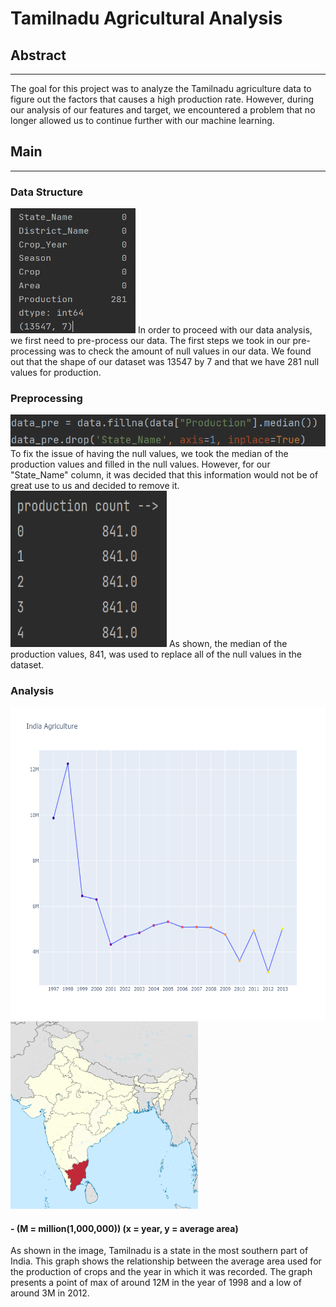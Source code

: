 # Tamilnadu Agricultural Analysis
## Abstract
----------------
The goal for this project was to analyze the Tamilnadu agriculture data to figure out the factors that causes a high production rate. However, during our analysis of our features and target, we encountered a problem that no longer allowed us to continue further with our machine learning. 


## Main
-----------
### Data Structure
<img src="./images/null_amount.PNG" height="200" width="200">
In order to proceed with our data analysis, we first need to pre-process our data. The first steps we took in our pre-processing was to check the amount of null values in our data. We found out that the shape of our dataset was 13547 by 7 and that we have 281 null values for production. 


### Preprocessing 
<img src="./images/pre_processing_code.PNG">
To fix the issue of having the null values, we took the median of the production values and filled in the null values. However, for our "State_Name" column, it was decided that this information would not be of great use to us and decided to remove it. 

<img src="./images/fill_null.PNG" height="250" width="250">
As shown, the median of the production values, 841, was used to replace all of the null values in the dataset. 


### Analysis
<img src="./images/area_year.png" height="500" width="700"><img src="./images/tamilnadu_image.png" height="300" width="300">
<h4> - (M = million(1,000,000)) (x = year, y = average area)</h4>
As shown in the image, Tamilnadu is a state in the most southern part of India. This graph shows the relationship between the average area used for the production of crops and the year in which it was recorded. The graph presents a point of max of around 12M in the year of 1998 and a low of around 3M in 2012. 
